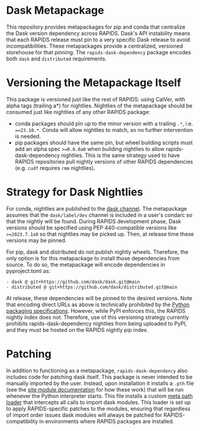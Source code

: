 # Dask Metapackage

This repository provides metapackages for pip and conda that centralize the Dask version dependency across RAPIDS.
Dask's API instability means that each RAPIDS release must pin to a very specific Dask release to avoid incompatibilities.
These metapackages provide a centralized, versioned storehouse for that pinning.
The `rapids-dask-dependency` package encodes both `dask` and `distributed` requirements.

# Versioning the Metapackage Itself

This package is versioned just like the rest of RAPIDS: using CalVer, with alpha tags (trailing a\*) for nightlies.
Nightlies of the metapackage should be consumed just like nightlies of any other RAPIDS package:
  - conda packages should pin up to the minor version with a trailing `.*`, i.e. `==23.10.*`. Conda will allow nightlies to match, so no further intervention is needed.
  - pip packages should have the same pin, but wheel building scripts must add an alpha spec `>=0.0.0a0` when building nightlies to allow rapids-dask-dependency nightlies. This is the same strategy used to have RAPIDS repositories pull nightly versions of other RAPIDS dependencies (e.g. `cudf` requires `rmm` nightlies).

# Strategy for Dask Nightlies

For conda, nightlies are published to the [dask channel](https://anaconda.org/dask/).
The metapackage assumes that the `dask/label/dev` channel is included in a user's condarc so that the nightly will be found.
During RAPIDS development phase, Dask versions should be specified using PEP 440-compatible versions like `>=2023.7.1a0` so that nightlies may be picked up.
Then, at release time these versions may be pinned.


For pip, dask and distributed do not publish nightly wheels.
Therefore, the only option is for this metapackage to install those dependencies from source.
To do so, the metapackage will encode dependencies in pyproject.toml as:
```
- dask @ git+https://github.com/dask/dask.git@main
- distributed @ git+https://github.com/dask/distributed.git@main
```
At release, these dependencies will be pinned to the desired versions.
Note that encoding direct URLs as above is technically prohibited by the [Python packaging specifications](https://packaging.python.org/en/latest/specifications/version-specifiers/#direct-references).
However, while PyPI enforces this, the RAPIDS nightly index does not.
Therefore, use of this versioning strategy currently prohibits rapids-dask-dependency nightlies from being uploaded to PyPI, and they must be hosted on the RAPIDS nightly pip index.

# Patching

In addition to functioning as a metapackage, `rapids-dask-dependency` also includes code for patching dask itself.
This package is never intended to be manually imported by the user.
Instead, upon installation it installs a `.pth` file (see the [site module documentation](https://docs.python.org/3.11/library/site.html) for how these work) that will be run whenever the Python interpreter starts.
This file installs a custom [meta path loader](https://docs.python.org/3/reference/import.html#the-meta-path) that intercepts all calls to import dask modules.
This loader is set up to apply RAPIDS-specific patches to the modules, ensuring that regardless of import order issues dask modules will always be patched for RAPIDS-compatibility in environments where RAPIDS packages are installed.
